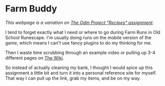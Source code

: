 # Farm Buddy 

*This webpage is a variation on [The Odin Project "Recipes" assignment](https://www.theodinproject.com/lessons/foundations-recipes).*

I tend to forget exactly what I need or where to go during Farm Runs in Old 
School Runescape. I'm usually doing runs on the mobile version of the game, 
which means I can't use fancy plugins to do my thinking for me.

Then I waste time scrubbing through an example video or pulling up 3-4
different pages on [The Wiki](https://oldschool.runescape.wiki/).

So instead of actually cleaning my bank, I thought I would spice up this
assignment a little bit and turn it into a personal reference site for myself.
That way I can pull up the link, grab my items, and be on my way.
